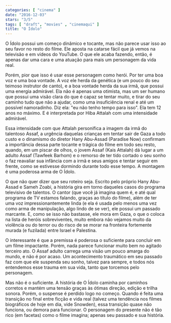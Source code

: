 ```yaml
---
categories: [ "cinema" ]
date: "2016-12-03"
stars: "3/5"
tags: [ "draft", "movies" , "cinemaqui" ]
title: "O Ídolo"
---
```

O Ídolo possui um começo dinâmico e tocante, mas não parece usar isso
ao seu favor no resto do filme. Ele aposta na catarse fácil que já vemos
na televisão e em vídeos do YouTube. O que ele acaba fazendo, então, é
apenas dar uma cara e uma atuação para mais um personagem da vida real.

Porém, pior que isso é usar esse personagem como herói. Por ter uma
boa voz e uma boa vontade. A voz ele herda da genética (e um pouco do
seu teimoso instrutor de canto), e a boa vontade herda da sua irmã, que
possui uma energia admirável. Ela não é apenas uma otimista, mas um
ser humano que possui uma visão clara do que é capaz se tentar muito,
e tirar do seu caminho tudo que não a ajudar, como uma insuficiência
renal e até um possível namoradinho. Diz ela: "eu não tenho tempo para
isso". Ela tem 12 anos no máximo. E é interpretada por Hiba Attalah
com uma intensidade admirável.

Essa intensidade com que Attalah personifica a imagem da irmã do
talentoso Assaf, a urgência daquelas crianças em tentar sair de Gaza
a todo custo e o dinamismo do diretor Hany Abu-Assad (Paradise Now)
confirmam a importância dessa parte tocante e trágica do filme em todo
seu resto, quando, em um piscar de olhos, o jovem Assaf (Kais Attalah)
dá lugar a um adulto Assaf (Tawfeek Barhom) e o remorso de ter tido
cortado o seu sonho o faz reavaliar sua infância com a irmã e seus
amigos e tentar seguir em frente, como se estivesse dormindo durante
todo esse tempo. A montagem é uma poderosa arma de O Ídolo.

O que não quer dizer que seu roteiro seja. Escrito pelo próprio Hany
Abu-Assad e Sameh Zoabi, a história gira em torno daqueles casos do
programa televisivo de talentos. O cantor (que você já imagina quem
é, e até qual programa de TV estamos falando, graças ao título do
filme), além de ter uma voz impressionantemente linda (e ela é usada
pelo menos uma vez como arma de manipulação, algo lindo de se ver),
ele possui um passado marcante. E, como se isso não bastasse, ele mora
em Gaza, o que o coloca na lista de heróis sobreviventes, muito embora
não vejamos muito da violência ou do terror ou do risco de se morar
na fronteira fortemente murada (e fuzilada) entre Israel e Palestina.

O interessante é que a premissa é poderosa o suficiente para concluir
em um filme impactante. Porém, nada parece funcionar muito bem no agitado
terceiro ato. O Assaf adulto carrega uma visão um pouco amarga do mundo,
e não é por acaso. Um acontecimento traumático em seu passado faz com
que ele suspenda seu sonho, talvez para sempre, e todos nós entendemos
esse trauma em sua vida, tanto que torcemos pelo personagem.

Mas não é o suficiente. A história de O Ídolo caminha por caminhos
corretos e mantém uma tensão graças às ótimas direção, edição
e trilha sonora. Porém, o suspense é perdido logo no começo. Quando
é feita uma transição no final entre ficção e vida real (talvez uma
tendência nos filmes biográficos de hoje em dia, vide Snowden), essa
transição quase não funciona, ou demora para funcionar. O personagem
do presente não é tão rico (em facetas) como o filme imagina; apenas
seu passado e sua história.
